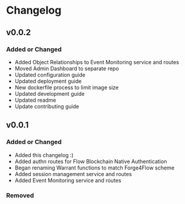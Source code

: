# Changelog

## v0.0.2

### Added or Changed
- Added Object Relationships to Event Monitoring service and routes
- Moved Admin Dashboard to separate repo
- Updated configuration guide
- Updated deployment guide
- New dockerfile process to limit image size
- Updated development guide
- Updated readme
- Update contributing guide

## v0.0.1

### Added or Changed

- Added this changelog :)
- Added authn routes for Flow Blockchain Native Authentication
- Began renaming Warrant functions to match Forge4Flow scheme
- Added session management service and routes
- Added Event Monitoring service and routes

### Removed
